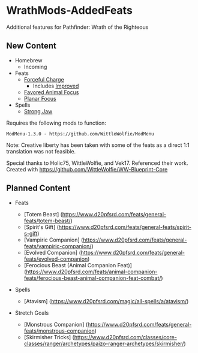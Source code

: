 # WrathMods-AddedFeats
Additional features for Pathfinder: Wrath of the Righteous

## New Content

* Homebrew
    * Incoming
* Feats
    * [Forceful Charge](https://www.d20pfsrd.com/feats/animal-companion-feats/forceful-charge/)
        * Includes [Improved](https://www.d20pfsrd.com/feats/animal-companion-feats/improved-forceful-charge/)
    * [Favored Animal Focus](https://www.d20pfsrd.com/feats/animal-companion-feats/favored-animal-focus-animal-companion-feat/)
    * [Planar Focus](https://www.d20pfsrd.com/feats/general-feats/planar-focus/)
* Spells
    * [Strong Jaw](https://www.d20pfsrd.com/magic/all-spells/s/strong-jaw/)

Requires the following mods to function:
```
ModMenu-1.3.0 - https://github.com/WittleWolfie/ModMenu
```


Note: Creative liberty has been taken with some of the feats as a direct 1:1 translation was not feasible.

Special thanks to Holic75, WittleWolfie, and Vek17. Referenced their work.
Created with https://github.com/WittleWolfie/WW-Blueprint-Core

## Planned Content
* Feats
   * [Totem Beast] (https://www.d20pfsrd.com/feats/general-feats/totem-beast/)
   * [Spirit's Gift] (https://www.d20pfsrd.com/feats/general-feats/spirit-s-gift)
   * [Vampiric Companion] (https://www.d20pfsrd.com/feats/general-feats/vampiric-companion/)
   * [Evolved Companion] (https://www.d20pfsrd.com/feats/general-feats/evolved-companion)
   * [Ferocious Beast (Animal Companion Feat)] (https://www.d20pfsrd.com/feats/animal-companion-feats/ferocious-beast-animal-companion-feat-combat/)

* Spells
   * [Atavism] (https://www.d20pfsrd.com/magic/all-spells/a/atavism/)

* Stretch Goals
   * [Monstrous Companion] (https://www.d20pfsrd.com/feats/general-feats/monstrous-companion)
   * [Skirmisher Tricks] (https://www.d20pfsrd.com/classes/core-classes/ranger/archetypes/paizo-ranger-archetypes/skirmisher/)
